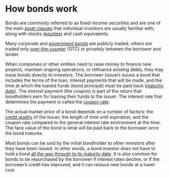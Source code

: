 # How bonds work

Bonds are commonly referred to as fixed-income securities and are one of the main [asset classes](https://www.investopedia.com/terms/a/assetclasses.asp) that individual investors are usually familiar with, along with stocks ([equities](https://www.investopedia.com/terms/e/equity.asp)) and cash equivalents.

Many corporate and [government bonds](https://www.investopedia.com/ask/answers/where-can-i-buy-government-bonds/) are publicly traded; others are traded only [over-the-counter](https://www.investopedia.com/terms/o/otc.asp) (OTC) or privately between the borrower and lender.

When companies or other entities need to raise money to finance new projects, maintain ongoing operations, or refinance existing debts, they may issue bonds directly to investors. The borrower (issuer) issues a bond that includes the terms of the loan, interest payments that will be made, and the time at which the loaned funds (bond principal) must be paid back ([maturity date](https://www.investopedia.com/terms/m/maturitydate.asp)). The interest payment (the coupon) is part of the return that bondholders earn for loaning their funds to the issuer. The interest rate that determines the payment is called the [coupon rate](https://www.investopedia.com/terms/c/coupon-rate.asp).

The actual market price of a bond depends on a number of factors: the [credit quality](https://www.investopedia.com/terms/c/creditquality.asp) of the issuer, the length of time until expiration, and the coupon rate compared to the general interest rate environment at the time. The face value of the bond is what will be paid back to the borrower once the bond matures.

Most bonds can be sold by the initial bondholder to other investors after they have been issued. In other words, a bond investor does not have to hold a bond [all the way through to its maturity date](https://www.investopedia.com/terms/b/bondladdering.asp). It is also common for bonds to be repurchased by the borrower if interest rates decline, or if the borrower’s credit has improved, and it can reissue new bonds at a lower cost.

